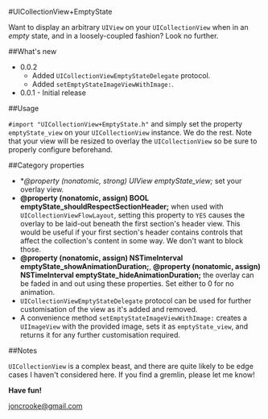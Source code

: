 #UICollectionView+EmptyState

Want to display an arbitrary `UIView` on your `UICollectionView` when in an *empty* state, and in a loosely-coupled fashion? Look no further.

##What's new

* 0.0.2
	* Added `UICollectionViewEmptyStateDelegate` protocol.
	* Added `setEmptyStateImageViewWithImage:`.
* 0.0.1 - Initial release


##Usage

`#import "UICollectionView+EmptyState.h"` and simply set the property `emptyState_view` on your `UICollectionView` instance. We do the rest. Note that your view will be resized to overlay the `UICollectionView` so be sure to properly configure beforehand.

##Category properties

* **@property (nonatomic, strong) UIView *emptyState_view;** set your overlay view.
* **@property (nonatomic, assign) BOOL emptyState_shouldRespectSectionHeader;** when used with `UICollectionViewFlowLayout`, setting this property to `YES` causes the overlay to be laid-out beneath the first section's header view. This would be useful if your first section's header contains controls that affect the collection's content in some way. We don't want to block those.
* **@property (nonatomic, assign) NSTimeInterval emptyState_showAnimationDuration;**, **@property (nonatomic, assign) NSTimeInterval emptyState_hideAnimationDuration;** the overlay can be faded in and out using these properties. Set either to 0 for no animation.
* `UICollectionViewEmptyStateDelegate` protocol can be used for further customisation of the view as it's added and removed.
* A convenience method `setEmptyStateImageViewWithImage:` creates a `UIImageView` with the provided image, sets it as `emptyState_view`, and returns it for any further customisation required.

##Notes

`UICollectionView` is a complex beast, and there are quite likely to be edge cases I haven't considered here. If you find a gremlin, please let me know!

**Have fun!**

<joncrooke@gmail.com>




